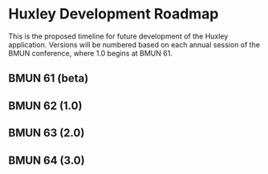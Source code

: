 # Huxley Development Roadmap
This is the proposed timeline for future development of the Huxley application. Versions will be numbered based on each annual session of the BMUN conference, where 1.0 begins at BMUN 61.

## BMUN 61 (beta)

## BMUN 62 (1.0)

## BMUN 63 (2.0)

## BMUN 64 (3.0)